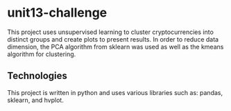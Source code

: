# unit13-challenge

This project uses unsupervised learning to cluster cryptocurrencies into distinct groups and create plots to present results. In order to reduce data dimension, the PCA algorithm from sklearn was used as well as the kmeans algorithm for clustering.

## Technologies
This project is written in python and uses various libraries such as: pandas, sklearn, and hvplot.

